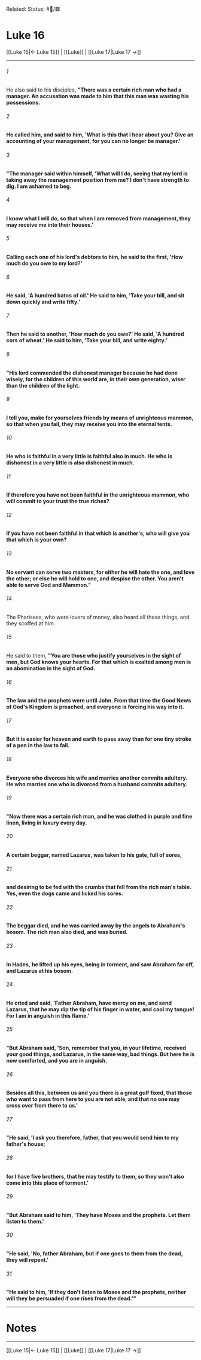 Related:
Status: #📖/🟥
# Luke 16

[[Luke 15|← Luke 15]] | [[Luke]] | [[Luke 17|Luke 17 →]]
***



###### 1 
He also said to his disciples, **"There was a certain rich man who had a manager. An accusation was made to him that this man was wasting his possessions.** 

###### 2 
**He called him, and said to him, 'What is this that I hear about you? Give an accounting of your management, for you can no longer be manager.'** 

###### 3 
**"The manager said within himself, 'What will I do, seeing that my lord is taking away the management position from me? I don't have strength to dig. I am ashamed to beg.** 

###### 4 
**I know what I will do, so that when I am removed from management, they may receive me into their houses.'** 

###### 5 
**Calling each one of his lord's debtors to him, he said to the first, 'How much do you owe to my lord?'** 

###### 6 
**He said, 'A hundred batos** **of oil.' He said to him, 'Take your bill, and sit down quickly and write fifty.'** 

###### 7 
**Then he said to another, 'How much do you owe?' He said, 'A hundred cors** **of wheat.' He said to him, 'Take your bill, and write eighty.'** 

###### 8 
**"His lord commended the dishonest manager because he had done wisely, for the children of this world are, in their own generation, wiser than the children of the light.** 

###### 9 
**I tell you, make for yourselves friends by means of unrighteous mammon, so that when you fail, they may receive you into the eternal tents.** 

###### 10 
**He who is faithful in a very little is faithful also in much. He who is dishonest in a very little is also dishonest in much.** 

###### 11 
**If therefore you have not been faithful in the unrighteous mammon, who will commit to your trust the true riches?** 

###### 12 
**If you have not been faithful in that which is another's, who will give you that which is your own?** 

###### 13 
**No servant can serve two masters, for either he will hate the one, and love the other; or else he will hold to one, and despise the other. You aren't able to serve God and Mammon."** 

###### 14 
The Pharisees, who were lovers of money, also heard all these things, and they scoffed at him. 

###### 15 
He said to them, **"You are those who justify yourselves in the sight of men, but God knows your hearts. For that which is exalted among men is an abomination in the sight of God.** 

###### 16 
**The law and the prophets were until John. From that time the Good News of God's Kingdom is preached, and everyone is forcing his way into it.** 

###### 17 
**But it is easier for heaven and earth to pass away than for one tiny stroke of a pen in the law to fall.** 

###### 18 
**Everyone who divorces his wife and marries another commits adultery. He who marries one who is divorced from a husband commits adultery.** 

###### 19 
**"Now there was a certain rich man, and he was clothed in purple and fine linen, living in luxury every day.** 

###### 20 
**A certain beggar, named Lazarus, was taken to his gate, full of sores,** 

###### 21 
**and desiring to be fed with the crumbs that fell from the rich man's table. Yes, even the dogs came and licked his sores.** 

###### 22 
**The beggar died, and he was carried away by the angels to Abraham's bosom. The rich man also died, and was buried.** 

###### 23 
**In Hades,** **he lifted up his eyes, being in torment, and saw Abraham far off, and Lazarus at his bosom.** 

###### 24 
**He cried and said, 'Father Abraham, have mercy on me, and send Lazarus, that he may dip the tip of his finger in water, and cool my tongue! For I am in anguish in this flame.'** 

###### 25 
**"But Abraham said, 'Son, remember that you, in your lifetime, received your good things, and Lazarus, in the same way, bad things. But here he is now comforted, and you are in anguish.** 

###### 26 
**Besides all this, between us and you there is a great gulf fixed, that those who want to pass from here to you are not able, and that no one may cross over from there to us.'** 

###### 27 
**"He said, 'I ask you therefore, father, that you would send him to my father's house;** 

###### 28 
**for I have five brothers, that he may testify to them, so they won't also come into this place of torment.'** 

###### 29 
**"But Abraham said to him, 'They have Moses and the prophets. Let them listen to them.'** 

###### 30 
**"He said, 'No, father Abraham, but if one goes to them from the dead, they will repent.'** 

###### 31 
**"He said to him, 'If they don't listen to Moses and the prophets, neither will they be persuaded if one rises from the dead.'"**

---
# Notes


***
[[Luke 15|← Luke 15]] | [[Luke]] | [[Luke 17|Luke 17 →]]

